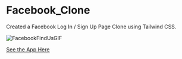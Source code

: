 ﻿# Facebook_Clone

Created a Facebook Log In / Sign Up Page Clone using Tailwind CSS.

![FacebookFindUsGIF](https://user-images.githubusercontent.com/103645516/228663939-38dbb0ab-7cab-4761-aa9d-7261ae1b6e30.gif)

[See the App Here]()
